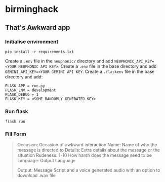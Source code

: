 # birminghack

## That's Awkward app


### Initialise environment

```
pip install -r requirements.txt
```
Create a `.env` file in the `neuphonic/` directory and add `NEUPHONIC_API_KEY=<YOUR NEUPHONIC API KEY>`.
Create a `.env` file in the base directory and add `GEMINI_API_KEY=<YOUR GEMINI API KEY`.
Create a `.flaskenv` file in the base directory and add:
```
FLASK_APP = run.py
FLASK_ENV = development
FLASK_DEBUG = 1
FLASK_KEY = <SOME RANDOMLY GENERATED KEY>
```

### Run flask

```
flask run
```

### Fill Form
> Occasion: Occasion of awkward interaction
> Name: Name of who the message is directed to
> Details: Extra details about the message or the situation
> Rudeness: 1-10 How harsh does the message need to be
> Language: Output Language
> 
> Output: Message Script and a voice generated audio with an option to download .wav file
